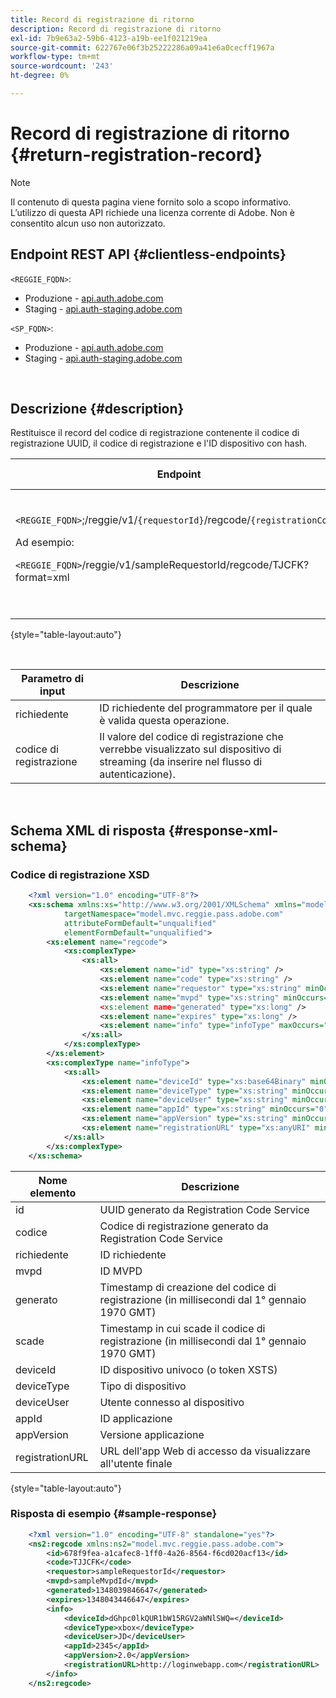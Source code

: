 ```yaml
---
title: Record di registrazione di ritorno
description: Record di registrazione di ritorno
exl-id: 7b9e63a2-59b6-4123-a19b-ee1f021219ea
source-git-commit: 622767e06f3b25222286a09a41e6a0cecff1967a
workflow-type: tm+mt
source-wordcount: '243'
ht-degree: 0%

---
```


# Record di registrazione di ritorno {#return-registration-record}

>[!NOTE]
>
>Il contenuto di questa pagina viene fornito solo a scopo informativo. L’utilizzo di questa API richiede una licenza corrente di Adobe. Non è consentito alcun uso non autorizzato.


## Endpoint REST API {#clientless-endpoints}

`<REGGIE_FQDN>`:

* Produzione - [api.auth.adobe.com](http://api.auth.adobe.com/)
* Staging - [api.auth-staging.adobe.com](http://api.auth-staging.adobe.com/)

`<SP_FQDN>`:

* Produzione - [api.auth.adobe.com](http://api.auth.adobe.com/)
* Staging - [api.auth-staging.adobe.com](http://api.auth-staging.adobe.com/)

</br>


## Descrizione {#description}

Restituisce il record del codice di registrazione contenente il codice di registrazione UUID, il codice di registrazione e l&#39;ID dispositivo con hash.



<div>


| Endpoint | Chiamato  </br>Da | Input   </br>Parametri | HTTP  </br>Metodo | Risposta | HTTP  </br>Risposta |
| --- | --- | --- | --- | --- | --- |
| `<REGGIE_FQDN>`;/reggie/v1/`{requestorId}`/regcode/`{registrationCode}`<p>Ad esempio:<p>`<REGGIE_FQDN>`/reggie/v1/sampleRequestorId/regcode/TJCFK?format=xml | App di streaming</br></br>o</br></br>Servizio programmatore | 1. richiedente  </br>    (componente Percorso)</br>2.  codice di registrazione  </br>    (componente Percorso) | GET | XML o JSON contenente un codice di registrazione e informazioni. Vedi lo schema e l’esempio di seguito. | 200 |

{style="table-layout:auto"}

</br>

| Parametro di input | Descrizione |
| --- | --- |
| richiedente | ID richiedente del programmatore per il quale è valida questa operazione. |
| codice di registrazione | Il valore del codice di registrazione che verrebbe visualizzato sul dispositivo di streaming (da inserire nel flusso di autenticazione). |

</br>

## Schema XML di risposta {#response-xml-schema}

### Codice di registrazione XSD

```XML
    <?xml version="1.0" encoding="UTF-8"?>
    <xs:schema xmlns:xs="http://www.w3.org/2001/XMLSchema" xmlns="model.mvc.reggie.pass.adobe.com"
            targetNamespace="model.mvc.reggie.pass.adobe.com"
            attributeFormDefault="unqualified"
            elementFormDefault="unqualified">
        <xs:element name="regcode">
            <xs:complexType>
                <xs:all>
                    <xs:element name="id" type="xs:string" />
                    <xs:element name="code" type="xs:string" />
                    <xs:element name="requestor" type="xs:string" minOccurs="1" maxOccurs="1"/>
                    <xs:element name="mvpd" type="xs:string" minOccurs="1" maxOccurs="1"/
                    <xs:element name="generated" type="xs:long" />
                    <xs:element name="expires" type="xs:long" />
                    <xs:element name="info" type="infoType" maxOccurs="1"/>
                </xs:all>
            </xs:complexType>
        </xs:element>
        <xs:complexType name="infoType">
            <xs:all>
                <xs:element name="deviceId" type="xs:base64Binary" minOccurs="1" maxOccurs="1"/>
                <xs:element name="deviceType" type="xs:string" minOccurs="0" maxOccurs="1"/>
                <xs:element name="deviceUser" type="xs:string" minOccurs="0" maxOccurs="1"/>
                <xs:element name="appId" type="xs:string" minOccurs="0" maxOccurs="1"/>
                <xs:element name="appVersion" type="xs:string" minOccurs="0" maxOccurs="1"/>
                <xs:element name="registrationURL" type="xs:anyURI" minOccurs="0" maxOccurs="1"/>
            </xs:all>
        </xs:complexType>
    </xs:schema>
```

| Nome elemento | Descrizione |
| --- | --- |
| id | UUID generato da Registration Code Service |
| codice | Codice di registrazione generato da Registration Code Service |
| richiedente | ID richiedente |
| mvpd | ID MVPD |
| generato | Timestamp di creazione del codice di registrazione (in millisecondi dal 1° gennaio 1970 GMT) |
| scade | Timestamp in cui scade il codice di registrazione (in millisecondi dal 1° gennaio 1970 GMT) |
| deviceId | ID dispositivo univoco (o token XSTS) |
| deviceType | Tipo di dispositivo |
| deviceUser | Utente connesso al dispositivo |
| appId | ID applicazione |
| appVersion | Versione applicazione |
| registrationURL | URL dell&#39;app Web di accesso da visualizzare all&#39;utente finale |

{style="table-layout:auto"}

### Risposta di esempio {#sample-response}

```XML
    <?xml version="1.0" encoding="UTF-8" standalone="yes"?>
    <ns2:regcode xmlns:ns2="model.mvc.reggie.pass.adobe.com">
        <id>678f9fea-a1cafec8-1ff0-4a26-8564-f6cd020acf13</id>
        <code>TJJCFK</code>
        <requestor>sampleRequestorId</requestor>
        <mvpd>sampleMvpdId</mvpd>
        <generated>1348039846647</generated>
        <expires>1348043446647</expires>
        <info>
            <deviceId>dGhpc0lkQUR1bW15RGV2aWNlSWQ=</deviceId>
            <deviceType>xbox</deviceType>
            <deviceUser>JD</deviceUser>
            <appId>2345</appId>
            <appVersion>2.0</appVersion>
            <registrationURL>http://loginwebapp.com</registrationURL>
        </info>
    </ns2:regcode>
```
